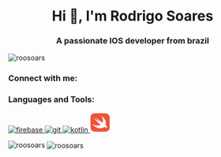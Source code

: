 <h1 align="center">Hi 👋, I'm Rodrigo Soares</h1>
<h3 align="center">A passionate IOS developer from brazil</h3>

<p align="left"> <img src="https://komarev.com/ghpvc/?username=roosoars&label=Profile%20views&color=0e75b6&style=flat" alt="roosoars" /> </p>

<h3 align="left">Connect with me:</h3>
<p align="left">
</p>

<h3 align="left">Languages and Tools:</h3>
<p align="left"> <a href="https://firebase.google.com/" target="_blank" rel="noreferrer"> <img src="https://www.vectorlogo.zone/logos/firebase/firebase-icon.svg" alt="firebase" width="40" height="40"/> </a> <a href="https://git-scm.com/" target="_blank" rel="noreferrer"> <img src="https://www.vectorlogo.zone/logos/git-scm/git-scm-icon.svg" alt="git" width="40" height="40"/> </a> <a href="https://kotlinlang.org" target="_blank" rel="noreferrer"> <img src="https://www.vectorlogo.zone/logos/kotlinlang/kotlinlang-icon.svg" alt="kotlin" width="40" height="40"/> </a> <a href="https://developer.apple.com/swift/" target="_blank" rel="noreferrer"> <img src="https://raw.githubusercontent.com/devicons/devicon/master/icons/swift/swift-original.svg" alt="swift" width="40" height="40"/> </a> </p>

<p><img align="left" src="https://github-readme-stats.vercel.app/api/top-langs?username=roosoars&show_icons=true&locale=en&layout=compact" alt="roosoars" /></p>

<p>&nbsp;<img align="center" src="https://github-readme-stats.vercel.app/api?username=roosoars&show_icons=true&locale=en" alt="roosoars" /></p>

